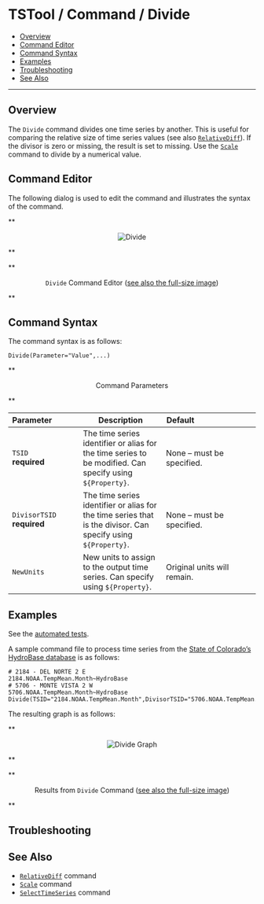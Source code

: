 # TSTool / Command / Divide #

* [Overview](#overview)
* [Command Editor](#command-editor)
* [Command Syntax](#command-syntax)
* [Examples](#examples)
* [Troubleshooting](#troubleshooting)
* [See Also](#see-also)

-------------------------

## Overview ##

The `Divide` command divides one time series by another.
This is useful for comparing the relative size of time series values (see also
[`RelativeDiff`](../RelativeDiff/RelativeDiff.md)).
If the divisor is zero or missing, the result is set to missing.
Use the [`Scale`](../Scale/Scale.md) command to divide by a numerical value.

## Command Editor ##

The following dialog is used to edit the command and illustrates the syntax of the command.

**<p style="text-align: center;">
![Divide](Divide.png)
</p>**

**<p style="text-align: center;">
`Divide` Command Editor (<a href="../Divide.png">see also the full-size image</a>)
</p>**

## Command Syntax ##

The command syntax is as follows:

```text
Divide(Parameter="Value",...)
```
**<p style="text-align: center;">
Command Parameters
</p>**

|**Parameter**&nbsp;&nbsp;&nbsp;&nbsp;&nbsp;&nbsp;&nbsp;&nbsp;&nbsp;&nbsp;&nbsp;|**Description**|**Default**&nbsp;&nbsp;&nbsp;&nbsp;&nbsp;&nbsp;&nbsp;&nbsp;&nbsp;&nbsp;&nbsp;&nbsp;&nbsp;&nbsp;&nbsp;&nbsp;&nbsp;&nbsp;&nbsp;&nbsp;&nbsp;&nbsp;&nbsp;&nbsp;&nbsp;&nbsp;&nbsp;|
|--------------|-----------------|-----------------|
|`TSID`<br>**required**|The time series identifier or alias for the time series to be modified.  Can specify using `${Property}`.|None – must be specified.|
|`DivisorTSID`<br>**required**|The time series identifier or alias for the time series that is the divisor.  Can specify using `${Property}`.|None – must be specified.|
|`NewUnits`|New units to assign to the output time series.  Can specify using `${Property}`.|Original units will remain.|

## Examples ##

See the [automated tests](https://github.com/OpenCDSS/cdss-app-tstool-test/tree/master/test/commands/Divide).

A sample command file to process time series from the [State of Colorado’s HydroBase database](../../datastore-ref/CO-HydroBase/CO-HydroBase.md)
is as follows:

```text
# 2184 - DEL NORTE 2 E
2184.NOAA.TempMean.Month~HydroBase
# 5706 - MONTE VISTA 2 W
5706.NOAA.TempMean.Month~HydroBase
Divide(TSID="2184.NOAA.TempMean.Month",DivisorTSID="5706.NOAA.TempMean.Month")
```
The resulting graph is as follows:

**<p style="text-align: center;">
![Divide Graph](Divide_Graph.png)
</p>**

**<p style="text-align: center;">
Results from `Divide` Command (<a href="../Divide_Graph.png">see also the full-size image</a>)
</p>**

## Troubleshooting ##

## See Also ##

* [`RelativeDiff`](../RelativeDiff/RelativeDiff.md) command
* [`Scale`](../Scale/Scale.md) command
* [`SelectTimeSeries`](../SelectTimeSeries/SelectTimeSeries.md) command
